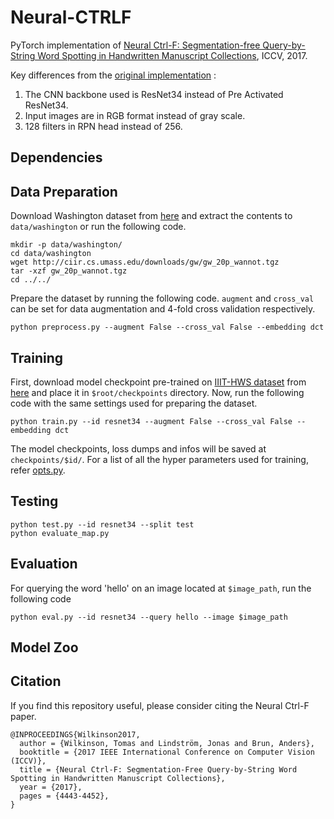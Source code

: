 # Neural-CTRLF
PyTorch implementation of [Neural Ctrl-F: Segmentation-free Query-by-String Word Spotting in Handwritten Manuscript Collections](https://openaccess.thecvf.com/content_ICCV_2017/papers/Wilkinson_Neural_Ctrl-F_Segmentation-Free_ICCV_2017_paper.pdf), ICCV, 2017.

Key differences from the [original implementation](https://github.com/tomfalainen/neural-ctrlf) :
1. The CNN backbone used is ResNet34 instead of Pre Activated ResNet34.
2. Input images are in RGB format instead of gray scale.
3. 128 filters in RPN head instead of 256.

## Dependencies


## Data Preparation
Download Washington dataset from [here](http://ciir.cs.umass.edu/downloads/gw/gw_20p_wannot.tgz) and extract the contents to `data/washington` or run the following code.
```
mkdir -p data/washington/
cd data/washington
wget http://ciir.cs.umass.edu/downloads/gw/gw_20p_wannot.tgz
tar -xzf gw_20p_wannot.tgz
cd ../../
```
Prepare the dataset by running the following code. `augment` and `cross_val` can be set for data augmentation and 4-fold cross validation respectively.
```
python preprocess.py --augment False --cross_val False --embedding dct
```
## Training
First, download model checkpoint pre-trained on [IIIT-HWS dataset](https://cvit.iiit.ac.in/research/projects/cvit-projects/matchdocimgs) from [here]() and place it in `$root/checkpoints` directory. Now, run the following code with the same settings used for preparing the dataset.
```
python train.py --id resnet34 --augment False --cross_val False --embedding dct
```
The model checkpoints, loss dumps and infos will be saved at `checkpoints/$id/`. For a list of all the hyper parameters used for training, refer [opts.py]().

## Testing
```
python test.py --id resnet34 --split test
python evaluate_map.py
```

## Evaluation
For querying the word 'hello' on an image located at `$image_path`, run the following code
```
python eval.py --id resnet34 --query hello --image $image_path
```

## Model Zoo

## Citation
If you find this repository useful, please consider citing the Neural Ctrl-F paper.
```
@INPROCEEDINGS{Wilkinson2017,
  author = {Wilkinson, Tomas and Lindström, Jonas and Brun, Anders},
  booktitle = {2017 IEEE International Conference on Computer Vision (ICCV)}, 
  title = {Neural Ctrl-F: Segmentation-Free Query-by-String Word Spotting in Handwritten Manuscript Collections}, 
  year = {2017},
  pages = {4443-4452},
}
```